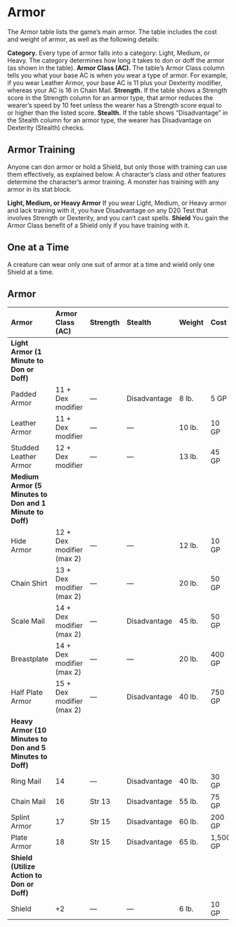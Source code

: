 # Armor

The Armor table lists the game’s main armor. The table includes the cost and weight of armor, as well as the following details:

**Category.** Every type of armor falls into a category: Light, Medium, or Heavy. The category determines how long it takes to don or doff the armor (as shown in the table).
**Armor Class (AC).** The table’s Armor Class column tells you what your base AC is when you wear a type of armor. For example, if you wear Leather Armor, your base AC is 11 plus your Dexterity modifier, whereas your AC is 16 in Chain Mail.
**Strength.** If the table shows a Strength score in the Strength column for an armor type, that armor reduces the wearer’s speed by 10 feet unless the wearer has a Strength score equal to or higher than the listed score.
**Stealth.** If the table shows “Disadvantage” in the Stealth column for an armor type, the wearer has Disadvantage on Dexterity (Stealth) checks.

## Armor Training

Anyone can don armor or hold a Shield, but only those with training can use them effectively, as explained below. A character’s class and other features determine the character’s armor training. A monster has training with any armor in its stat block.

**Light, Medium, or Heavy Armor**
If you wear Light, Medium, or Heavy armor and lack training with it, you have Disadvantage on any D20 Test that involves Strength or Dexterity, and you can’t cast spells.
**Shield**
You gain the Armor Class benefit of a Shield only if you have training with it.

## One at a Time

A creature can wear only one suit of armor at a time and wield only one Shield at a time.

## Armor

| Armor               | Armor Class (AC)         | Strength | Stealth        | Weight | Cost    |
| :------------------ | :----------------------- | :------- | :------------- | :----- | :------ |
| **Light Armor (1 Minute to Don or Doff)** |                          |          |                |        |         |
| Padded Armor        | 11 + Dex modifier        | —        | Disadvantage   | 8 lb.  | 5 GP    |
| Leather Armor       | 11 + Dex modifier        | —        | —              | 10 lb. | 10 GP   |
| Studded Leather Armor | 12 + Dex modifier        | —        | —              | 13 lb. | 45 GP   |
| **Medium Armor (5 Minutes to Don and 1 Minute to Doff)** |                          |          |                |        |         |
| Hide Armor          | 12 + Dex modifier (max 2) | —        | —              | 12 lb. | 10 GP   |
| Chain Shirt         | 13 + Dex modifier (max 2) | —        | —              | 20 lb. | 50 GP   |
| Scale Mail          | 14 + Dex modifier (max 2) | —        | Disadvantage   | 45 lb. | 50 GP   |
| Breastplate         | 14 + Dex modifier (max 2) | —        | —              | 20 lb. | 400 GP  |
| Half Plate Armor    | 15 + Dex modifier (max 2) | —        | Disadvantage   | 40 lb. | 750 GP  |
| **Heavy Armor (10 Minutes to Don and 5 Minutes to Doff)** |                          |          |                |        |         |
| Ring Mail           | 14                       | —        | Disadvantage   | 40 lb. | 30 GP   |
| Chain Mail          | 16                       | Str 13   | Disadvantage   | 55 lb. | 75 GP   |
| Splint Armor        | 17                       | Str 15   | Disadvantage   | 60 lb. | 200 GP  |
| Plate Armor         | 18                       | Str 15   | Disadvantage   | 65 lb. | 1,500 GP |
| **Shield (Utilize Action to Don or Doff)** |                          |          |                |        |         |
| Shield              | +2                       | —        | —              | 6 lb.  | 10 GP   |